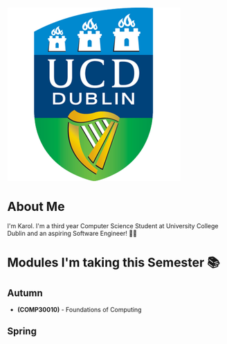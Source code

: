 ![](ucd.png)
# About Me
I'm Karol. I'm a third year Computer Science Student at University College Dublin and an aspiring Software Engineer! 👩‍💻
# Modules I'm taking this Semester 📚
## Autumn
- **(COMP30010)** - Foundations of Computing
## Spring
